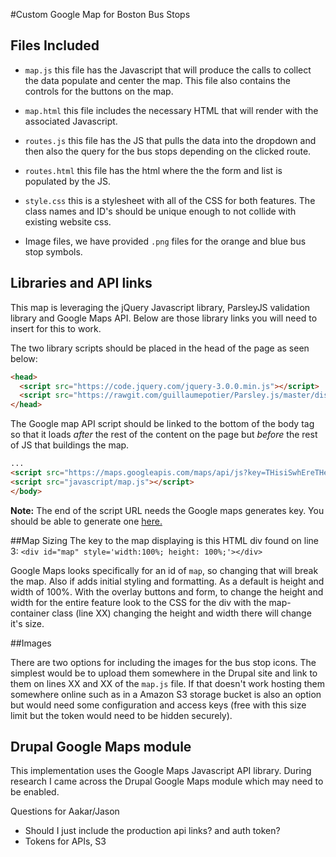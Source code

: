 #Custom Google Map for Boston Bus Stops

## Files Included
- `map.js` this file has the Javascript that will produce the calls to collect the data populate and center the map. This file also contains the controls for the buttons on the map.

- `map.html` this file includes the necessary HTML that will render with the associated Javascript.

- `routes.js` this file has the JS that pulls the data into the dropdown and then also the query for the bus stops depending on the clicked route.

- `routes.html` this file has the html where the the form and list is populated by the JS.

- `style.css` this is a stylesheet with all of the CSS for both features. The class names and ID's should be unique enough to not collide with existing website css.

- Image files, we have provided `.png` files for the orange and blue bus stop symbols.

## Libraries and API links
This map is leveraging the jQuery Javascript library, ParsleyJS validation library and Google Maps API. Below are those library links you will need to insert for this to work.

The two library scripts should be placed in the head of the page as seen below:

```html
<head>  
  <script src="https://code.jquery.com/jquery-3.0.0.min.js"></script>
  <script src="https://rawgit.com/guillaumepotier/Parsley.js/master/dist/parsley.js"></script>
</head>
```

The Google map API script should be linked to the bottom of the body tag so that it loads *after* the rest of the content on the page but *before* the rest of JS that buildings the map.

```html
...
<script src="https://maps.googleapis.com/maps/api/js?key=THisiSwhEreTHeGoOGleAPIkeyGoEs"></script>
<script src="javascript/map.js"></script>
</body>
```
**Note:** The end of the script URL needs the Google maps generates key. You should be able to generate one [here.](https://developers.google.com/maps/documentation/javascript/)

##Map Sizing
The key to the map displaying is this HTML div found on line 3:
`<div id="map" style='width:100%; height: 100%;'></div>`

Google Maps looks specifically for an id of `map`, so changing that will break the map. Also if adds initial styling and formatting. As a default is height and width of 100%. With the overlay buttons and form, to change the height and width for the entire feature look to the CSS for the div with the map-container class (line XX) changing the height and width there will change it's size.

##Images

There are two options for including the images for the bus stop icons. The simplest would be to upload them somewhere in the Drupal site and link to them on lines XX and XX of the `map.js` file. If that doesn't work hosting them somewhere online such as in a Amazon S3 storage bucket is also an option but would need some configuration and access keys (free with this size limit but the token would need to be hidden securely).

## Drupal Google Maps module
This implementation uses the Google Maps Javascript API library. During research I came across the Drupal Google Maps module which may need to be enabled.

Questions for Aakar/Jason
- Should I just include the production api links? and auth token?
- Tokens for APIs, S3
